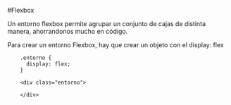 #Flexbox

Un entorno flexbox permite agrupar un conjunto de cajas de distinta manera, ahorrandonos mucho en código.

Para crear un entorno Flexbox, hay que crear un objeto con el display: flex

        .entorno {
          display: flex;
        }

        <div class="entorno">

        </div>
